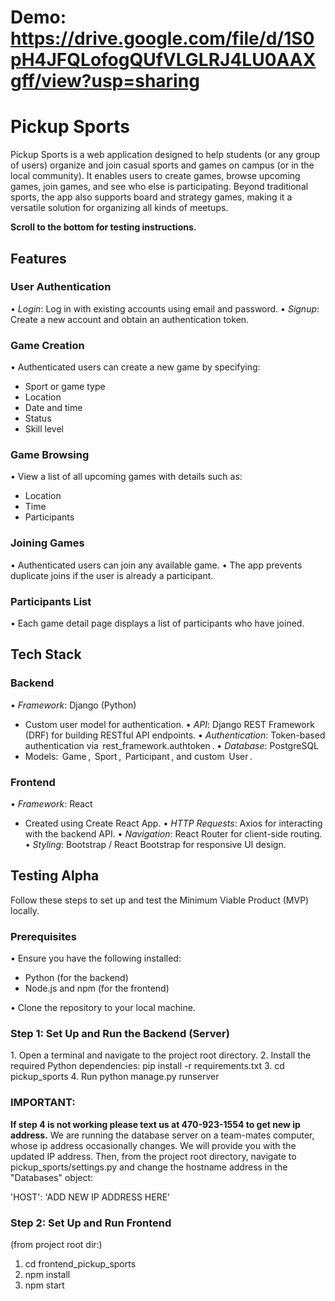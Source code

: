 # Demo: https://drive.google.com/file/d/1S0pH4JFQLofogQUfVLGLRJ4LU0AAXgff/view?usp=sharing
# Pickup Sports

Pickup Sports is a web application designed to help students (or any group of users) organize and join casual sports and games on campus (or in the local community). It enables users to create games, browse upcoming games, join games, and see who else is participating. Beyond traditional sports, the app also supports board and strategy games, making it a versatile solution for organizing all kinds of meetups.

__Scroll to the bottom for testing instructions.__

## Features

### User Authentication
•⁠  ⁠*Login*: Log in with existing accounts using email and password.
•⁠  ⁠*Signup*: Create a new account and obtain an authentication token.

### Game Creation
•⁠  ⁠Authenticated users can create a new game by specifying:
  - Sport or game type
  - Location
  - Date and time
  - Status
  - Skill level

### Game Browsing
•⁠  ⁠View a list of all upcoming games with details such as:
  - Location
  - Time
  - Participants

### Joining Games
•⁠  ⁠Authenticated users can join any available game.
•⁠  ⁠The app prevents duplicate joins if the user is already a participant.

### Participants List
•⁠  ⁠Each game detail page displays a list of participants who have joined.

## Tech Stack

### Backend
•⁠  ⁠*Framework*: Django (Python)
  - Custom user model for authentication.
•⁠  ⁠*API*: Django REST Framework (DRF) for building RESTful API endpoints.
•⁠  ⁠*Authentication*: Token-based authentication via ⁠ rest_framework.authtoken ⁠.
•⁠  ⁠*Database*: PostgreSQL
  - Models: ⁠ Game ⁠, ⁠ Sport ⁠, ⁠ Participant ⁠, and custom ⁠ User ⁠.

### Frontend
•⁠  ⁠*Framework*: React
  - Created using Create React App.
•⁠  ⁠*HTTP Requests*: Axios for interacting with the backend API.
•⁠  ⁠*Navigation*: React Router for client-side routing.
•⁠  ⁠*Styling*: Bootstrap / React Bootstrap for responsive UI design.

## Testing Alpha

Follow these steps to set up and test the Minimum Viable Product (MVP) locally.

### Prerequisites
•⁠  ⁠Ensure you have the following installed:
  - Python (for the backend)
  - Node.js and npm (for the frontend)

•⁠  ⁠Clone the repository to your local machine.

### Step 1: Set Up and Run the Backend (Server)
1.⁠ ⁠Open a terminal and navigate to the project root directory.
2.⁠ ⁠Install the required Python dependencies: pip install -r requirements.txt
3. cd pickup_sports
4. Run python manage.py runserver 

### IMPORTANT:
__If step 4 is not working please text us at 470-923-1554 to get new ip address.__ We are running the database server on a team-mates computer, whose ip address occasionally changes. We will provide you with the updated IP address. Then, from the project root directory, navigate to pickup_sports/settings.py and change the hostname address in the "Databases" object:

'HOST': 'ADD NEW IP ADDRESS HERE'

### Step 2: Set Up and Run Frontend
(from project root dir:)
1. cd frontend_pickup_sports
2. npm install
3. npm start
